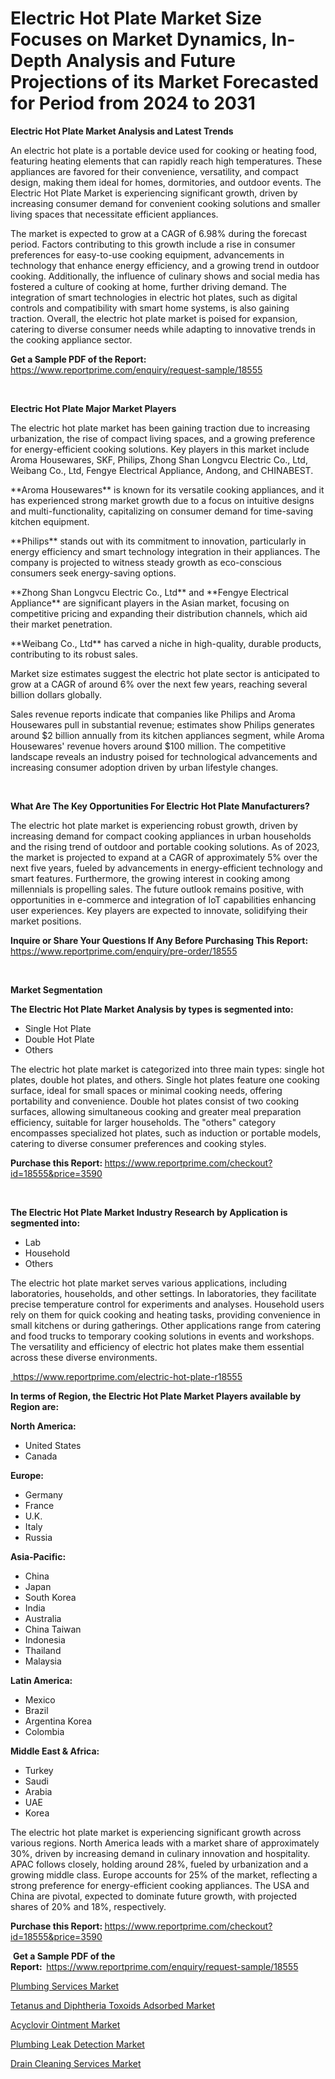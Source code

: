 <p><h1>Electric Hot Plate Market Size Focuses on Market Dynamics, In-Depth Analysis and Future Projections of its Market Forecasted for Period from 2024 to 2031</h1></p><p><strong>Electric Hot Plate Market Analysis and Latest Trends</strong></p>
<p><p>An electric hot plate is a portable device used for cooking or heating food, featuring heating elements that can rapidly reach high temperatures. These appliances are favored for their convenience, versatility, and compact design, making them ideal for homes, dormitories, and outdoor events. The Electric Hot Plate Market is experiencing significant growth, driven by increasing consumer demand for convenient cooking solutions and smaller living spaces that necessitate efficient appliances.</p><p>The market is expected to grow at a CAGR of 6.98% during the forecast period. Factors contributing to this growth include a rise in consumer preferences for easy-to-use cooking equipment, advancements in technology that enhance energy efficiency, and a growing trend in outdoor cooking. Additionally, the influence of culinary shows and social media has fostered a culture of cooking at home, further driving demand. The integration of smart technologies in electric hot plates, such as digital controls and compatibility with smart home systems, is also gaining traction. Overall, the electric hot plate market is poised for expansion, catering to diverse consumer needs while adapting to innovative trends in the cooking appliance sector.</p></p>
<p><strong>Get a Sample PDF of the Report:&nbsp;</strong> <a href="https://www.reportprime.com/enquiry/request-sample/18555?utm_campaign=1138&utm_medium=2&utm_source=Github&utm_content=ia&utm_term=21112024&utm_id=electric-hot-plate">https://www.reportprime.com/enquiry/request-sample/18555</a></p>
<p>&nbsp;</p>
<p><strong>Electric Hot Plate Major Market Players</strong></p>
<p><p>The electric hot plate market has been gaining traction due to increasing urbanization, the rise of compact living spaces, and a growing preference for energy-efficient cooking solutions. Key players in this market include Aroma Housewares, SKF, Philips, Zhong Shan Longvcu Electric Co., Ltd, Weibang Co., Ltd, Fengye Electrical Appliance, Andong, and CHINABEST.</p><p>**Aroma Housewares** is known for its versatile cooking appliances, and it has experienced strong market growth due to a focus on intuitive designs and multi-functionality, capitalizing on consumer demand for time-saving kitchen equipment. </p><p>**Philips** stands out with its commitment to innovation, particularly in energy efficiency and smart technology integration in their appliances. The company is projected to witness steady growth as eco-conscious consumers seek energy-saving options.</p><p>**Zhong Shan Longvcu Electric Co., Ltd** and **Fengye Electrical Appliance** are significant players in the Asian market, focusing on competitive pricing and expanding their distribution channels, which aid their market penetration.</p><p>**Weibang Co., Ltd** has carved a niche in high-quality, durable products, contributing to its robust sales. </p><p>Market size estimates suggest the electric hot plate sector is anticipated to grow at a CAGR of around 6% over the next few years, reaching several billion dollars globally. </p><p>Sales revenue reports indicate that companies like Philips and Aroma Housewares pull in substantial revenue; estimates show Philips generates around $2 billion annually from its kitchen appliances segment, while Aroma Housewares' revenue hovers around $100 million. The competitive landscape reveals an industry poised for technological advancements and increasing consumer adoption driven by urban lifestyle changes.</p></p>
<p>&nbsp;</p>
<p><strong>What Are The Key Opportunities For Electric Hot Plate Manufacturers?</strong></p>
<p><p>The electric hot plate market is experiencing robust growth, driven by increasing demand for compact cooking appliances in urban households and the rising trend of outdoor and portable cooking solutions. As of 2023, the market is projected to expand at a CAGR of approximately 5% over the next five years, fueled by advancements in energy-efficient technology and smart features. Furthermore, the growing interest in cooking among millennials is propelling sales. The future outlook remains positive, with opportunities in e-commerce and integration of IoT capabilities enhancing user experiences. Key players are expected to innovate, solidifying their market positions.</p></p>
<p><strong>Inquire or Share Your Questions If Any Before Purchasing This Report:</strong> <a href="https://www.reportprime.com/enquiry/pre-order/18555?utm_campaign=1138&utm_medium=2&utm_source=Github&utm_content=ia&utm_term=21112024&utm_id=electric-hot-plate">https://www.reportprime.com/enquiry/pre-order/18555</a></p>
<p>&nbsp;</p>
<p><strong>Market Segmentation</strong></p>
<p><strong>The Electric Hot Plate Market Analysis by types is segmented into:</strong></p>
<p><ul><li>Single Hot Plate</li><li>Double Hot Plate</li><li>Others</li></ul></p>
<p><p>The electric hot plate market is categorized into three main types: single hot plates, double hot plates, and others. Single hot plates feature one cooking surface, ideal for small spaces or minimal cooking needs, offering portability and convenience. Double hot plates consist of two cooking surfaces, allowing simultaneous cooking and greater meal preparation efficiency, suitable for larger households. The "others" category encompasses specialized hot plates, such as induction or portable models, catering to diverse consumer preferences and cooking styles.</p></p>
<p><strong>Purchase this Report:&nbsp;</strong><a href="https://www.reportprime.com/checkout?id=18555&price=3590&utm_campaign=1138&utm_medium=2&utm_source=Github&utm_content=ia&utm_term=21112024&utm_id=electric-hot-plate">https://www.reportprime.com/checkout?id=18555&price=3590</a></p>
<p>&nbsp;</p>
<p><strong>The Electric Hot Plate Market Industry Research by Application is segmented into:</strong></p>
<p><ul><li>Lab</li><li>Household</li><li>Others</li></ul></p>
<p><p>The electric hot plate market serves various applications, including laboratories, households, and other settings. In laboratories, they facilitate precise temperature control for experiments and analyses. Household users rely on them for quick cooking and heating tasks, providing convenience in small kitchens or during gatherings. Other applications range from catering and food trucks to temporary cooking solutions in events and workshops. The versatility and efficiency of electric hot plates make them essential across these diverse environments.</p></p>
<p><a href="https://www.reportprime.com/electric-hot-plate-r18555?utm_campaign=1138&utm_medium=2&utm_source=Github&utm_content=ia&utm_term=21112024&utm_id=electric-hot-plate">&nbsp;https://www.reportprime.com/electric-hot-plate-r18555</a></p>
<p><strong>In terms of Region, the Electric Hot Plate Market Players available by Region are:</strong></p>
<p>
    <p> <strong> North America: </strong>
        <ul>
            <li>United States</li>
            <li>Canada</li>
        </ul>
        </p> 
    <p> <strong> Europe: </strong>
        <ul>
            <li>Germany</li>
            <li>France</li>
            <li>U.K.</li>
            <li>Italy</li>
            <li>Russia</li>
        </ul>
        </p> 
    <p> <strong> Asia-Pacific: </strong>
        <ul>
            <li>China</li>
            <li>Japan</li>
            <li>South Korea</li>
            <li>India</li>
            <li>Australia</li>
            <li>China Taiwan</li>
            <li>Indonesia</li>
            <li>Thailand</li>
            <li>Malaysia</li>
        </ul>
        </p> 
    <p> <strong> Latin America: </strong>
        <ul>
            <li>Mexico</li>
            <li>Brazil</li>
            <li>Argentina Korea</li>
            <li>Colombia</li>
        </ul>
        </p> 
    <p> <strong> Middle East & Africa: </strong>
        <ul>
            <li>Turkey</li>
            <li>Saudi</li>
            <li>Arabia</li>
            <li>UAE</li>
            <li>Korea</li>
        </ul>
    </p>
    </p>
<p><p>The electric hot plate market is experiencing significant growth across various regions. North America leads with a market share of approximately 30%, driven by increasing demand in culinary innovation and hospitality. APAC follows closely, holding around 28%, fueled by urbanization and a growing middle class. Europe accounts for 25% of the market, reflecting a strong preference for energy-efficient cooking appliances. The USA and China are pivotal, expected to dominate future growth, with projected shares of 20% and 18%, respectively.</p></p>
<p><strong>Purchase this Report: </strong><a href="https://www.reportprime.com/checkout?id=18555&price=3590&utm_campaign=1138&utm_medium=2&utm_source=Github&utm_content=ia&utm_term=21112024&utm_id=electric-hot-plate">https://www.reportprime.com/checkout?id=18555&price=3590</a></p>
<p>&nbsp;<strong>Get a Sample PDF of the Report:&nbsp;&nbsp;</strong><a href="https://www.reportprime.com/enquiry/request-sample/18555?utm_campaign=1138&utm_medium=2&utm_source=Github&utm_content=ia&utm_term=21112024&utm_id=electric-hot-plate">https://www.reportprime.com/enquiry/request-sample/18555</a></p>
<p><strong></strong></p>
<p><p><a href="https://www.linkedin.com/pulse/growth-forecast-plumbing-services-market-projected-5-cagr-pqjke?utm_campaign=1138&utm_medium=2&utm_source=Github&utm_content=ia&utm_term=21112024&utm_id=electric-hot-plate">Plumbing Services Market</a></p><p><a href="https://issuu.com/reportprime-2/docs/tetanus-and-diphtheria-toxoids-adso_a3cfc9c029997b?utm_campaign=1138&utm_medium=2&utm_source=Github&utm_content=ia&utm_term=21112024&utm_id=electric-hot-plate">Tetanus and Diphtheria Toxoids Adsorbed Market</a></p><p><a href="https://issuu.com/reportprime-2/docs/acyclovir-ointment-market-size-2030_ab11e2cf204f83?utm_campaign=1138&utm_medium=2&utm_source=Github&utm_content=ia&utm_term=21112024&utm_id=electric-hot-plate">Acyclovir Ointment Market</a></p><p><a href="https://www.linkedin.com/pulse/comprehensive-assessment-plumbing-leak-detection-markets-73-zs3fc?utm_campaign=1138&utm_medium=2&utm_source=Github&utm_content=ia&utm_term=21112024&utm_id=electric-hot-plate">Plumbing Leak Detection Market</a></p><p><a href="https://www.linkedin.com/pulse/drain-cleaning-services-market-key-players-growth-trends-jjdde?utm_campaign=1138&utm_medium=2&utm_source=Github&utm_content=ia&utm_term=21112024&utm_id=electric-hot-plate">Drain Cleaning Services Market</a></p></p>